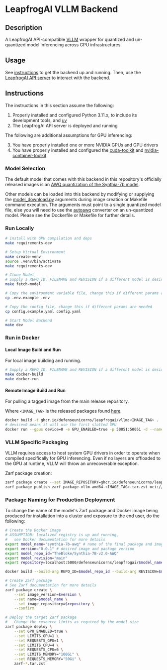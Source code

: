 # LeapfrogAI VLLM Backend

## Description

A LeapfrogAI API-compatible [VLLM](https://github.com/vllm-project/vllm) wrapper for quantized and un-quantized model inferencing across GPU infrastructures.

## Usage

See [instructions](#instructions) to get the backend up and running. Then, use the [LeapfrogAI API server](https://github.com/defenseunicorns/leapfrogai-api) to interact with the backend.

## Instructions

The instructions in this section assume the following:

1. Properly installed and configured Python 3.11.x, to include its development tools, and [uv](https://github.com/astral-sh/uv)
2. The LeapfrogAI API server is deployed and running

The following are additional assumptions for GPU inferencing:

3. You have properly installed one or more NVIDIA GPUs and GPU drivers
4. You have properly installed and configured the [cuda-toolkit](https://developer.nvidia.com/cuda-toolkit) and [nvidia-container-toolkit](https://docs.nvidia.com/datacenter/cloud-native/container-toolkit/latest/index.html)

### Model Selection

The default model that comes with this backend in this repository's officially released images is an [AWQ quantization of the Synthia-7b model](https://huggingface.co/TheBloke/SynthIA-7B-v2.0-AWQ).

Other models can be loaded into this backend by modifying or supplying the [model_download.py](./scripts/model_download.py) arguments during image creation or Makefile command execution. The arguments must point to a single quantized model file, else you will need to use the [autoawq](https://docs.vllm.ai/en/latest/quantization/auto_awq.html) converter on an un-quantized model. Please see the Dockerfile or Makefile for further details.

### Run Locally

```bash
# install with GPU compilation and deps
make requirements-dev
```

```bash
# Setup Virtual Environment
make create-venv
source .venv/bin/activate
make requirements-dev

# Clone Model
# Supply a REPO_ID, FILENAME and REVISION if a different model is desired
make fetch-model

# Copy the environment variable file, change this if different params are needed
cp .env.example .env

# Copy the config file, change this if different params are needed
cp config.example.yaml config.yaml

# Start Model Backend
make dev
```

### Run in Docker

#### Local Image Build and Run

For local image building and running.

```bash
# Supply a REPO_ID, FILENAME and REVISION if a different model is desired
make docker-build
make docker-run
```

#### Remote Image Build and Run

For pulling a tagged image from the main release repository.

Where `<IMAGE_TAG>` is the released packages found [here](https://github.com/orgs/defenseunicorns/packages/container/package/leapfrogai%2Fvllm).

```bash
docker build -t ghcr.io/defenseunicorns/leapfrogai/vllm:<IMAGE_TAG> .
# device=0 means it will use the first slotted GPU
docker run --gpus device=0 -e GPU_ENABLED=true -p 50051:50051 -d --name vllm ghcr.io/defenseunicorns/leapfrogai/vllm:<IMAGE_TAG>
```

### VLLM Specific Packaging

VLLM requires access to host system GPU drivers in order to operate when compiled specifically for GPU inferencing. Even if no layers are offloaded to the GPU at runtime, VLLM will throw an unrecoverable exception.

Zarf package creation:

```bash
zarf package create --set IMAGE_REPOSITORY=ghcr.io/defenseunicorns/leapfrogai/vllm --set IMAGE_VERSION=<IMAGE_TAG> --set NAME=vllm --insecure
zarf package publish zarf-package-vllm-amd64-<IMAGE_TAG>.tar.zst oci://ghcr.io/defenseunicorns/packages/leapfrogai
```

### Package Naming for Production Deployment

To change the name of the model's Zarf package and Docker image being produced for installation into a cluster and exposure to the end user, do the following:

```bash
# Create the Docker image
# ASSUMPTION: localized registry is up and running, 
#   see Docker documentation for more details
export model_name="synthia-7b-awq" # name of the final package and image (no longer than 63 characters)
export version="0.0.1" # desired image and package version
export model_repo_id="TheBloke/Synthia-7B-v2.0-AWQ"
export model_revision="main"
export repository=localhost:5000/defenseunicorns/leapfrogai/$model_name

docker build --build-arg REPO_ID=$model_repo_id --build-arg REVISION=$model_revision -t $repository:$version .

# Create Zarf package
# See Zarf documentation for more details
zarf package create \
    --set image_version=$version \
    --set name=$model_name \
    --set image_repository=$repository \
    --confirm

# Deploy the target Zarf package 
#   Change the resource limits as required by the model size
zarf package deploy \
    --set GPU_ENABLED=true \
    --set LIMITS_GPU=1 \
    --set REQUESTS_GPU=1 \
    --set LIMITS_CPU=4 \
    --set REQUESTS_CPU=6 \
    --set LIMITS_MEMORY="100Gi" \
    --set REQUESTS_MEMORY="50Gi" \
    zarf-*.tar.zst
```
